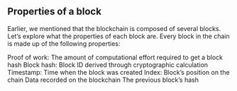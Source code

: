 ## Properties of a block

Earlier, we mentioned that the blockchain is composed of several blocks. Let’s explore what the properties of each block are. Every block in the chain is made up of the following properties:

Proof of work: The amount of computational effort required to get a block hash
Block hash: Block ID derived through cryptographic calculation
Timestamp: Time when the block was created
Index: Block’s position on the chain
Data recorded on the blockchain
The previous block’s hash
